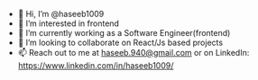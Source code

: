 - 👋 Hi, I’m @haseeb1009
- 👀 I’m interested in frontend
- 🌱 I’m currently working as a Software Engineer(frontend) 
- 💞️ I’m looking to collaborate on React/Js based projects
- 📫 Reach out to me at haseeb.940@gmail.com or on LinkedIn: https://www.linkedin.com/in/haseeb1009/

<!---
haseeb1009/haseeb1009 is a ✨ special ✨ repository because its `README.md` (this file) appears on your GitHub profile.
You can click the Preview link to take a look at your changes.
--->
